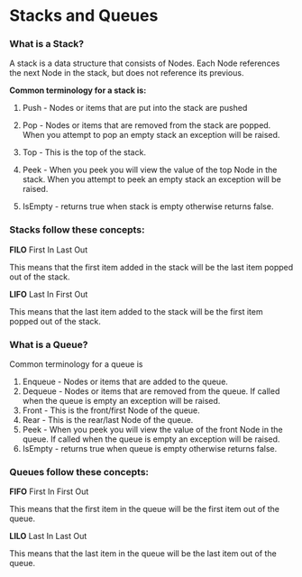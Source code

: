 # Stacks and Queues

### What is a Stack?

A stack is a data structure that consists of Nodes. Each Node references the next Node in the stack, but does not reference its previous.

**Common terminology for a stack is:**

 1. Push - Nodes or items that are put into the stack are pushed

 2. Pop - Nodes or items that are removed from the stack are popped. When you attempt to pop an empty stack an exception will be raised.

 3. Top - This is the top of the stack.

 4. Peek - When you peek you will view the value of the top Node in the stack. When you attempt to peek an empty stack an exception will be raised.

 5. IsEmpty - returns true when stack is empty otherwise returns false.


### Stacks follow these concepts:

**FILO**
First In Last Out

This means that the first item added in the stack will be the last item popped out of the stack.

**LIFO**
Last In First Out

This means that the last item added to the stack will be the first item popped out of the stack.

### What is a Queue?
Common terminology for a queue is

 1. Enqueue - Nodes or items that are added to the queue.
 2. Dequeue - Nodes or items that are removed from the queue. If called when the queue is empty an exception will be raised.
 3. Front - This is the front/first Node of the queue.
 4. Rear - This is the rear/last Node of the queue.
 5. Peek - When you peek you will view the value of the front Node in the queue. If called when the queue is empty an exception will be raised.
 6. IsEmpty - returns true when queue is empty otherwise returns false.

### Queues follow these concepts: 

**FIFO**
First In First Out

This means that the first item in the queue will be the first item out of the queue.

**LILO**
Last In Last Out

This means that the last item in the queue will be the last item out of the queue.